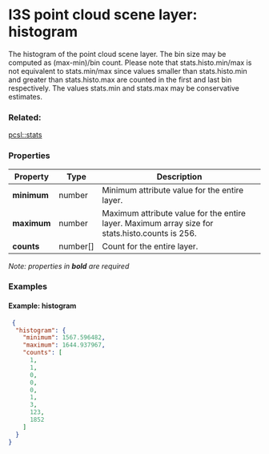 # I3S point cloud scene layer: histogram

The histogram of the point cloud scene layer. The bin size may be computed as (max-min)/bin count. Please note that stats.histo.min/max is not equivalent to stats.min/max since values smaller than stats.histo.min and greater than stats.histo.max are counted in the first and last bin respectively. The values stats.min and stats.max may be conservative estimates.

### Related:

[pcsl::stats](stats.pcsl.md)
### Properties

| Property | Type | Description |
| --- | --- | --- |
| **minimum** | number | Minimum attribute value for the entire layer. |
| **maximum** | number | Maximum attribute value for the entire layer. Maximum array size for stats.histo.counts is 256. |
| **counts** | number[] | Count for the entire layer. |

*Note: properties in **bold** are required*

### Examples 

#### Example: histogram 

```json
 {
  "histogram": {
    "minimum": 1567.596482,
    "maximum": 1644.937967,
    "counts": [
      1,
      1,
      0,
      0,
      0,
      1,
      3,
      123,
      1852
    ]
  }
} 
```

